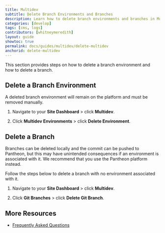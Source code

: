 ```yaml
---
title: Multidev
subtitle: Delete Branch Environments and Branches
description: Learn how to delete branch environments and branches in Multidev.
categories: [develop]
tags: [cms, logs]
contributors: [whitneymeredith]
layout: guide
showtoc: true
permalink: docs/guides/multidev/delete-multidev
anchorid: delete-multidev
---
```


This section provides steps on how to delete a branch environment and how to delete a branch.

## Delete a Branch Environment

A deleted branch environment will remain on the platform and must be removed manually.

1. Navigate to your **Site Dashboard** > click **Multidev**.

1. Click **Multidev Environments** > click **Delete Environment**.


## Delete a Branch

Branches can be deleted locally and the commit can be pushed to Pantheon, but this may have unintended consequences if an environment is associated with it. We recommend that you use the Pantheon platform instead.

Follow the steps below to delete a branch with no environment associated with it.

1. Navigate to your **Site Dashboard** > click **Multidev**.

1. Click **Git Branches** > click **Delete Git Branch**.


## More Resources

- [Frequently Asked Questions](/guides/multidev/multidev-faq)
